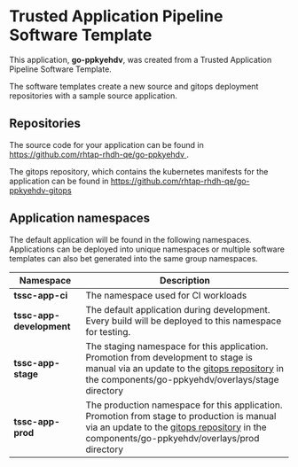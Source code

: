 # Trusted Application Pipeline Software Template

This application, **go-ppkyehdv**, was created from a Trusted Application Pipeline Software Template.

The software templates create a new source and gitops deployment repositories with a sample source application. 

## Repositories

The source code for your application can be found in [https://github.com/rhtap-rhdh-qe/go-ppkyehdv ](https://github.com/rhtap-rhdh-qe/go-ppkyehdv ).
 
The gitops repository, which contains the kubernetes manifests for the application can be found in 
[https://github.com/rhtap-rhdh-qe/go-ppkyehdv-gitops ](https://github.com/rhtap-rhdh-qe/go-ppkyehdv-gitops ) 

## Application namespaces 

The default application will be found in the following namespaces. Applications can be deployed into unique namespaces or multiple software templates can also bet generated into the same group namespaces.  

|  Namespace   |  Description   |  
| -------- | -------- |
| **tssc-app-ci** | The namespace used for CI workloads |
| **tssc-app-development** | The default application during development. Every build will be deployed to this namespace for testing. |
| **tssc-app-stage** | The staging namespace for this application. Promotion from development to stage is manual via an update to the [gitops repository](https://github.com/rhtap-rhdh-qe/go-ppkyehdv-gitops ) in the components/go-ppkyehdv/overlays/stage directory |
| **tssc-app-prod** | The production namespace for this application. Promotion from stage to production is manual via an update to the [gitops repository](https://github.com/rhtap-rhdh-qe/go-ppkyehdv-gitops ) in the components/go-ppkyehdv/overlays/prod directory |